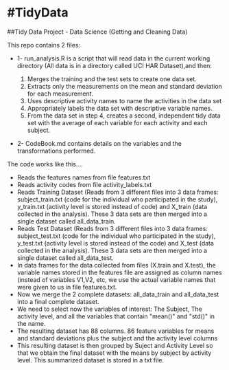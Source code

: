 #TidyData
========

##Tidy Data Project - Data Science (Getting and Cleaning Data)

This repo contains 2 files:
* 1- run_analysis.R is a script that will read data in the current working directory (All data is in a directory called 
UCI HAR Dataset),and then:

  1. Merges the training and the test sets to create one data set.
  2. Extracts only the measurements on the mean and standard deviation for each measurement. 
  3. Uses descriptive activity names to name the activities in the data set
  4. Appropriately labels the data set with descriptive variable names. 
  5. From the data set in step 4, creates a second, independent tidy data set with the average of each variable for each activity and each subject.

* 2- CodeBook.md contains details on the variables and the transformations performed.


The code works like this....

* Reads the features names from file features.txt
* Reads activity codes from file activity_labels.txt
* Reads Training Dataset (Reads from 3 different files into 3 data frames: subject_train.txt (code for the individual who participated in the study), y_train.txt (activity level is stored instead of code) and X_train (data collected in the analysis).  These 3 data sets are then merged into a single dataset called all_data_train.
* Reads Test Dataset (Reads from 3 different files into 3 data frames: subject_test.txt (code for the individual who participated in the study), y_test.txt (activity level is stored instead of the code) and X_test (data collected in the analysis). These 3 data sets are then merged into a single dataset called all_data_test.
* In data frames for the data collected from files (X.train and X.test), the variable names stored in the features file are assigned as column names (instead of variables V1,V2, etc, we use the actual variable names that were given to us in file features.txt.
* Now we merge the 2 complete datasets: all_data_train and all_data_test into a final complete dataset.
* We need to select now the variables of interest: The Subject, The activity level, and all the variables that contain "mean()" and "std()" in the name.
* The resulting dataset has 88 columns.  86 feature variables for means and standard deviations plus the subject and the activity level columns
* This resulting dataset is then grouped by Suject and Activity Level so that we obtain the final dataset with the means by subject by activity level. This summarized dataset is stored in a txt file.
